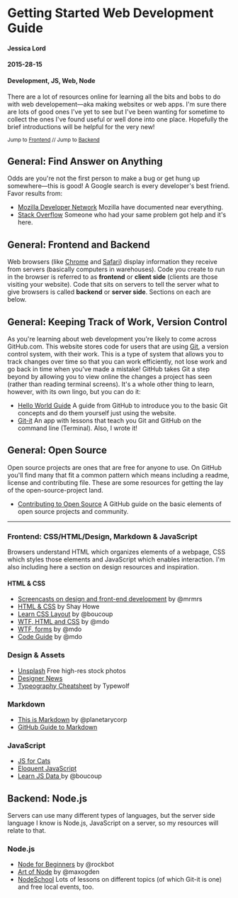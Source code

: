 # Getting Started Web Development Guide
#### Jessica Lord
#### 2015-28-15
#### Development, JS, Web, Node

There are a lot of resources online for learning all the bits and bobs to do with web developement—aka making websites or web apps. I'm sure there are lots of good ones I've yet to see but I've been wanting for sometime to collect the ones I've found useful or well done into one place. Hopefully the brief introductions will be helpful for the very new!

<small class="meta">Jump to [Frontend]() // Jump to [Backend]()</small>


## General: Find Answer on Anything
Odds are you're not the first person to make a bug or get hung up somewhere—this is good! A Google search is every developer's best friend. Favor results from:

- [Mozilla Developer Network](http://mdn.com) Mozilla have documented near everything.
- [Stack Overflow](http://stackoverflow.com) Someone who had your same problem got help and it's here.

## General: Frontend and Backend
Web browsers (like [Chrome](http://chrome.com) and [Safari](http://safari.com)) display information they receive from servers (basically computers in warehouses). Code you create to run in the browser is referred to as **frontend** or **client side** (clients are those visiting your website). Code that sits on servers to tell the server what to give browsers is called **backend** or **server side**. Sections on each are below.

## General: Keeping Track of Work, Version Control
As you're learning about web development you're likely to come across GitHub.com. This website stores code for users that are using [Git](), a version control system, with their work. This is a type of system that allows you to track changes over time so that you can work efficiently, not lose work and go back in time when you've made a mistake! GitHub takes Git a step beyond by allowing you to view online the changes a project has seen (rather than reading terminal screens). It's a whole other thing to learn, however, with its own lingo, but you can do it:

- [Hello World Guide](https://guides.github.com/activities/hello-world) A guide from GitHub to introduce you to the basic Git concepts and do them yourself just using the website.
- [Git-it](http://github.com/jlord/git-it) An app with lessons that teach you Git and GitHub on the command line (Terminal). Also, I wrote it!

## General: Open Source
Open source projects are ones that are free for anyone to use. On GitHub you'll find many that fit a common pattern which means including a readme, license and contributing file. These are some resources for getting the lay of the open-source-project land.

- [Contributing to Open Source](https://guides.github.com/activities/contributing-to-open-source) A GitHub guide on the basic elements of open source projects and community.

---

### Frontend: CSS/HTML/Design, Markdown & JavaScript
Browsers understand HTML which organizes elements of a webpage, CSS which styles those elements and JavaScript which enables interaction. I'm also including here a section on design resources and inspiration.

#### HTML & CSS

- [Screencasts on design and front-end development](http://designbytyping.com/) by @mrmrs
- [HTML & CSS](http://learn.shayhowe.com/html-css/) by Shay Howe
- [Learn CSS Layout](http://learnlayout.com/) by @boucoup
- [WTF, HTML and CSS](http://wtfhtmlcss.com/) by @mdo
- [WTF, forms](http://wtfforms.com/) by @mdo
- [Code Guide](http://codeguide.co/) by @mdo

### Design & Assets

- [Unsplash](https://unsplash.com/) Free high-res stock photos
- [Designer News](news.layervault.com)
- [Typeography Cheatsheet](http://www.typewolf.com/cheatsheet) by Typewolf

### Markdown

- [This is Markdown](http://thisismarkdown.com/) by @planetarycorp
- [GitHub Guide to Markdown](https://guides.github.com/features/mastering-markdown/)

### JavaScript

- [JS for Cats](http://www.jsforcats.com)
- [Eloquent JavaScript](http://eloquentjavascript.net)
- [Learn JS Data ](http://learnjsdata.com/) by @boucoup

## Backend: Node.js
Servers can use many different types of languages, but the server side language I know is Node.js, JavaScript on a server, so my resources will relate to that.

### Node.js

- [Node for Beginners](https://github.com/rockbot/node-for-beginners) by @rockbot
- [Art of Node](https://github.com/maxogden/art-of-node) by @maxogden
- [NodeSchool](http://www.nodeschool.io) Lots of lessons on different topics (of which Git-it is one) and free local events, too.
